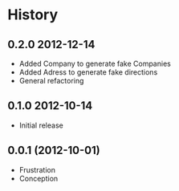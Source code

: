 
History
=======

0.2.0 2012-12-14
----------------

- Added Company to generate fake Companies
- Added Adress to generate fake directions
- General refactoring


0.1.0 2012-10-14
----------------

- Initial release


0.0.1 (2012-10-01)
------------------

- Frustration
- Conception